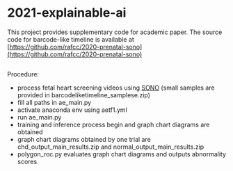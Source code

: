 # 2021-explainable-ai
This project provides supplementary code for academic paper.
The source code for barcode-like timeline is available at [https://github.com/rafcc/2020-prenatal-sono](https://github.com/rafcc/2020-prenatal-sono)    
##
Procedure:
- process fetal heart screening videos using [SONO](https://www.mdpi.com/2076-3417/11/1/371) (small samples are provided in barcodeliketimeline_samplese.zip)
- fill all paths in ae_main.py    
- activate anaconda env using aetf1.yml  
- run ae_main.py    
- training and inference process begin and graph chart diagrams are obtained
- graph chart diagrams obtained by one trial are chd_output_main_results.zip and normal_output_main_results.zip
- polygon_roc.py evaluates graph chart diagrams and outputs abnormality scores

